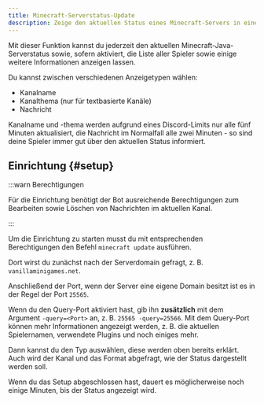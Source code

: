 ```yaml
---
title: Minecraft-Serverstatus-Update
description: Zeige den aktuellen Status eines Minecraft-Servers in einem Kanalnamen oder -thema, oder in einer eigenen Nachricht an.
---
```


Mit dieser Funktion kannst du jederzeit den aktuellen Minecraft-Java-Serverstatus sowie, sofern aktiviert, die Liste aller Spieler sowie einige weitere Informationen anzeigen lassen.

Du kannst zwischen verschiedenen Anzeigetypen wählen:
- Kanalname
- Kanalthema (nur für textbasierte Kanäle)
- Nachricht

Kanalname und -thema werden aufgrund eines Discord-Limits nur alle fünf Minuten aktualisiert, die Nachricht im Normalfall alle zwei Minuten - so sind deine Spieler immer gut über den aktuellen Status informiert.

## Einrichtung {#setup}

:::warn Berechtigungen

Für die Einrichtung benötigt der Bot ausreichende Berechtigungen zum Bearbeiten sowie Löschen von Nachrichten im aktuellen Kanal.

:::

Um die Einrichtung zu starten musst du mit entsprechenden Berechtigungen den Befehl `minecraft update` ausführen.

Dort wirst du zunächst nach der Serverdomain gefragt, z. B. `vanillaminigames.net`.

Anschließend der Port, wenn der Server eine eigene Domain besitzt ist es in der Regel der Port `25565`.

Wenn du den Query-Port aktiviert hast, gib ihn **zusätzlich** mit dem Argument `-query=<Port>` an, z. B. `25565 -query=25566`.
Mit dem Query-Port können mehr Informationen angezeigt werden, z. B. die aktuellen Spielernamen, verwendete Plugins und noch einiges mehr.

Dann kannst du den Typ auswählen, diese werden oben bereits erklärt.
Auch wird der Kanal und das Format abgefragt, wie der Status dargestellt werden soll.

Wenn du das Setup abgeschlossen hast, dauert es möglicherweise noch einige Minuten, bis der Status angezeigt wird.
